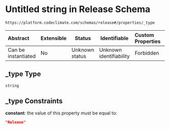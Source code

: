 # Untitled string in Release Schema

```txt
https://platform.codeclimate.com/schemas/release#/properties/_type
```




| Abstract            | Extensible | Status         | Identifiable            | Custom Properties | Additional Properties | Access Restrictions | Defined In                                                                        |
| :------------------ | ---------- | -------------- | ----------------------- | :---------------- | --------------------- | ------------------- | --------------------------------------------------------------------------------- |
| Can be instantiated | No         | Unknown status | Unknown identifiability | Forbidden         | Allowed               | none                | [Release.schema.json\*](../../schemas/Release.schema.json "open original schema") |

## \_type Type

`string`

## \_type Constraints

**constant**: the value of this property must be equal to:

```json
"Release"
```
